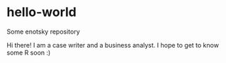 # hello-world
Some enotsky repository

Hi there! I am a case writer and a business analyst. I hope to get to know some R soon :)
